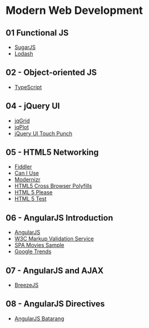 Modern Web Development
==============


## 01 Functional JS ##
- [SugarJS](http://sugarjs.com/)
- [Lodash](https://lodash.com/)


## 02 - Object-oriented JS ##
- [TypeScript](http://www.typescriptlang.org/)

## 04 - jQuery UI ##
- [jqGrid](http://www.trirand.com/blog/?page_id=400)
- [jqPlot](http://www.jqplot.com/index.php)
- [jQuery UI Touch Punch](http://touchpunch.furf.com/)

## 05 - HTML5 Networking ##

- [Fiddler](http://www.telerik.com/fiddler)
- [Can I Use](http://caniuse.com/)
- [Modernizr](http://modernizr.com/)
- [HTML5 Cross Browser Polyfills](https://github.com/Modernizr/Modernizr/wiki/HTML5-Cross-Browser-Polyfills)
- [HTML 5 Please](http://html5please.com/)
- [HTML 5 Test](https://html5test.com/)


## 06 - AngularJS Introduction ##
- [AngularJS](https://angularjs.org/)
- [W3C Markup Validation Service](http://validator.w3.org/)
- [SPA Movies Sample](http://rawstack.azurewebsites.net/Movies)
- [Google Trends](http://www.google.com/trends/explore#q=angularjs)

## 07 - AngularJS and AJAX ##
- [BreezeJS](http://www.getbreezenow.com/)

## 08 - AngularJS Directives ##
- [AngularJS Batarang](https://chrome.google.com/webstore/detail/angularjs-batarang/ighdmehidhipcmcojjgiloacoafjmpfk?hl=en-US)

